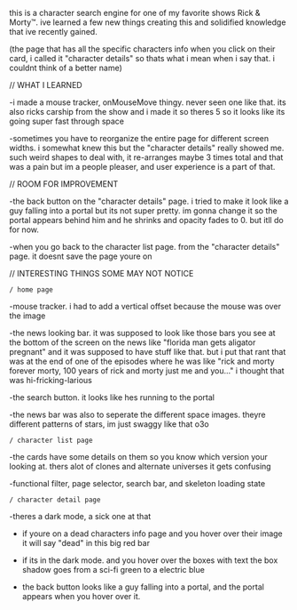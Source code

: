 this is a character search engine for one of my favorite shows Rick & Morty™. ive learned a few new things creating this and solidified knowledge that ive recently gained. 


(the page that has all the specific characters info when you click on their card, i called it "character details" so thats what i mean when i say that. i couldnt think of a better name)



  //  WHAT I LEARNED

-i made a mouse tracker, onMouseMove thingy. never seen one like that. its also ricks carship from the show and i made it so theres 5 so it looks like its going super fast through space

-sometimes you have to reorganize the entire page for different screen widths. i somewhat knew this but the "character details" really showed me. such weird shapes to deal with, it re-arranges maybe 3 times total and that was a pain but im a people pleaser, and user experience is a part of that.

   // ROOM FOR IMPROVEMENT

-the back button on the "character details" page. i tried to make it look like a guy falling into a portal but its not super pretty. im gonna change it so the portal appears behind him and he shrinks and opacity fades to 0. but itll do for now.

-when you go back to the character list page. from the "character details" page. it doesnt save the page youre on

   // INTERESTING THINGS SOME MAY NOT NOTICE
   
    / home page
   
  -mouse tracker. i had to add a vertical offset because the mouse was over the image
  
  -the news looking bar. it was supposed to look like those bars you see at the bottom of the screen on the news like "florida man gets aligator pregnant" and it was supposed to have stuff like that. but i put that rant that was at the end of one of the episodes where he was like "rick and morty forever morty, 100 years of rick and morty just me and you..." i thought that was hi-fricking-larious

  -the search button. it looks like hes running to the portal

  -the news bar was also to seperate the different space images. theyre different patterns of stars, im just swaggy like that o3o
  
    / character list page

  -the cards have some details on them so you know which version your looking at. thers alot of clones and alternate universes it gets confusing

  -functional filter, page selector, search bar, and skeleton loading state
   
    / character detail page

  -theres a dark mode, a sick one at that

  - if youre on a dead characters info page and you hover over their image it will say "dead" in this big red bar

  - if its in the dark mode. and you hover over the boxes with text the box shadow goes from a sci-fi green to a electric blue

  - the back button looks like a guy falling into a portal, and the portal appears when you hover over it.
   
